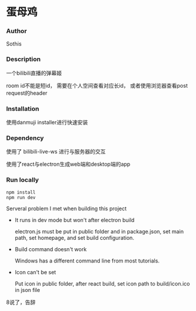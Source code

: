 # 蛋母鸡

### Author

Sothis

### Description

一个bilibili直播的弹幕姬

room id不能是短id， 需要在个人空间查看对应长id， 或者使用浏览器查看post request的header

### Installation

使用danmuji installer进行快速安装

### Dependency

使用了 bilibili-live-ws 进行与服务器的交互

使用了react与electron生成web端和desktop端的app

### Run locally

```
npm install
npm run dev
```



Serveral problem I met when building this project

* It runs in dev mode but won't after electron build

  electron.js must be put in public folder and in package.json, set main path, set homepage, and set build configuration.

* Build command doesn't work

  Windows has a different command line from most tutorials.

* Icon can't be set

  Put icon in public folder, after react build, set icon path to build/icon.ico in json file



8说了，告辞

